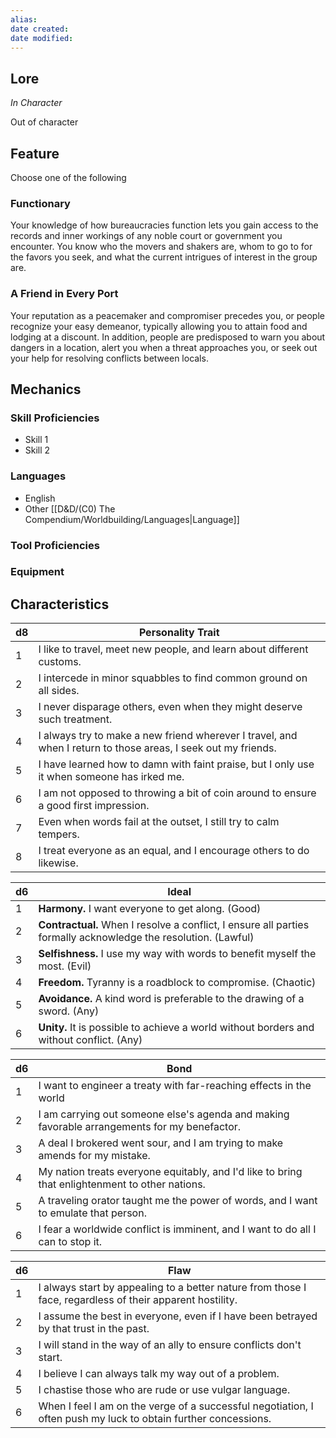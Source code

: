 ```yaml
---
alias: 
date created: 
date modified: 
---
```

## Lore
*In Character*

Out of character
## Feature
Choose one of the following
### Functionary
Your knowledge of how bureaucracies function lets you gain access to the records and inner workings of any noble court or government you encounter. You know who the movers and shakers are, whom to go to for the favors you seek, and what the current intrigues of interest in the group are.
### A Friend in Every Port
Your reputation as a peacemaker and compromiser precedes you, or people recognize your easy demeanor, typically allowing you to attain food and lodging at a discount. In addition, people are predisposed to warn you about dangers in a location, alert you when a threat approaches you, or seek out your help for resolving conflicts between locals.
## Mechanics
### Skill Proficiencies
- Skill 1
- Skill 2
### Languages
- English
- Other [[D&D/(C0) The Compendium/Worldbuilding/Languages|Language]]
### Tool Proficiencies

### Equipment


## Characteristics
|d8|Personality Trait|
|---|---|
|1|I like to travel, meet new people, and learn about different customs.|
|2|I intercede in minor squabbles to find common ground on all sides.|
|3|I never disparage others, even when they might deserve such treatment.|
|4|I always try to make a new friend wherever I travel, and when I return to those areas, I seek out my friends.|
|5|I have learned how to damn with faint praise, but I only use it when someone has irked me.|
|6|I am not opposed to throwing a bit of coin around to ensure a good first impression.|
|7|Even when words fail at the outset, I still try to calm tempers.|
|8|I treat everyone as an equal, and I encourage others to do likewise.|

|d6|Ideal|
|---|---|
|1|**Harmony.** I want everyone to get along. (Good)|
|2|**Contractual.** When I resolve a conflict, I ensure all parties formally acknowledge the resolution. (Lawful)|
|3|**Selfishness.** I use my way with words to benefit myself the most. (Evil)|
|4|**Freedom.** Tyranny is a roadblock to compromise. (Chaotic)|
|5|**Avoidance.** A kind word is preferable to the drawing of a sword. (Any)|
|6|**Unity.** It is possible to achieve a world without borders and without conflict. (Any)|

|d6|Bond|
|---|---|
|1|I want to engineer a treaty with far-reaching effects in the world|
|2|I am carrying out someone else's agenda and making favorable arrangements for my benefactor.|
|3|A deal I brokered went sour, and I am trying to make amends for my mistake.|
|4|My nation treats everyone equitably, and I'd like to bring that enlightenment to other nations.|
|5|A traveling orator taught me the power of words, and I want to emulate that person.|
|6|I fear a worldwide conflict is imminent, and I want to do all I can to stop it.|

|d6|Flaw|
|---|---|
|1|I always start by appealing to a better nature from those I face, regardless of their apparent hostility.|
|2|I assume the best in everyone, even if I have been betrayed by that trust in the past.|
|3|I will stand in the way of an ally to ensure conflicts don't start.|
|4|I believe I can always talk my way out of a problem.|
|5|I chastise those who are rude or use vulgar language.|
|6|When I feel I am on the verge of a successful negotiation, I often push my luck to obtain further concessions.|

